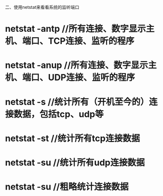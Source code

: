 二、使用netstat来看看系统的监听端口
 
# netstat -antp       //所有连接、数字显示主机、端口、TCP连接、监听的程序
# netstat -anup       //所有连接、数字显示主机、端口、UDP连接、监听的程序
# netstat -s          //统计所有（开机至今的）连接数据，包括tcp、udp等
# netstat -st         //统计所有tcp连接数据
# netstat -su         //统计所有udp连接数据
# netstat -su         //粗略统计连接数据